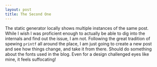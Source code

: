 ```yaml
---
layout: post
title: The Second One
---
```


The static generator locally shows multiple instances of the same post. 
While I wish I was proficient enough to actually be able to dig into the 
internals and find out the issue, I am not. Following the great tradition
of spewing `printf` all around the place, I am just going to create a new 
post and see how things change, and take it from there. Should do something
about the fonts used in the blog. Even for a design challenged eyes like 
mine, it feels suffocating!
